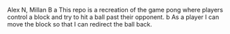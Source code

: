 Alex N, Millan B
a This repo is a recreation of the game pong where players control a block and try to hit a ball past their opponent.
b As a player I can move the block so that I can redirect the ball back. 
